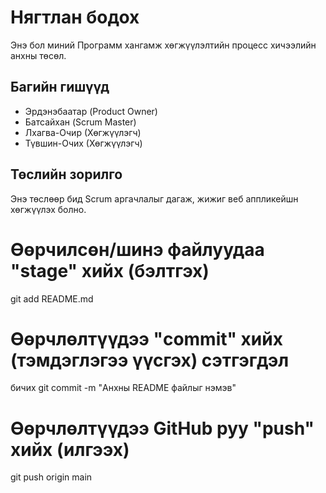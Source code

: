 # Нягтлан бодох
Энэ бол миний Программ хангамж хөгжүүлэлтийн процесс
хичээлийн анхны төсөл.
## Багийн гишүүд
- Эрдэнэбаатар (Product Owner)
- Батсайхан (Scrum Master)
- Лхагва-Очир (Хөгжүүлэгч)
- Түвшин-Очих (Хөгжүүлэгч)
## Төслийн зорилго
Энэ төслөөр бид Scrum аргачлалыг дагаж, жижиг веб аппликейшн
хөгжүүлэх болно.
# Өөрчилсөн/шинэ файлуудаа "stage" хийх (бэлтгэх)
git add README.md
# Өөрчлөлтүүдээ "commit" хийх (тэмдэглэгээ үүсгэх) сэтгэгдэл
бичих
git commit -m "Анхны README файлыг нэмэв"
# Өөрчлөлтүүдээ GitHub руу "push" хийх (илгээх)
git push origin main
